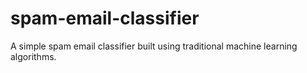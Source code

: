 # spam-email-classifier
A simple spam email classifier built using traditional machine learning algorithms.
